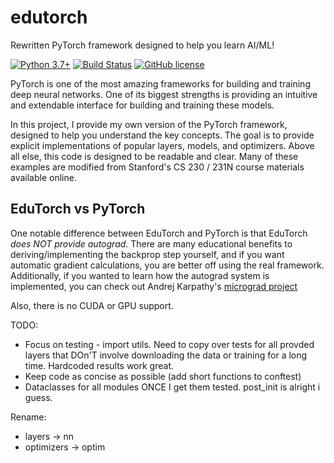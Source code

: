 # edutorch
Rewritten PyTorch framework designed to help you learn AI/ML!

[![Python 3.7+](https://img.shields.io/badge/python-3.7+-blue.svg)](https://www.python.org/downloads/release/python-370/)
[![Build Status](https://travis-ci.com/TylerYep/edutorch.svg?branch=master)](https://travis-ci.com/TylerYep/edutorch)
[![GitHub license](https://img.shields.io/github/license/TylerYep/edutorch)](https://github.com/TylerYep/edutorch/blob/master/LICENSE)

PyTorch is one of the most amazing frameworks for building and training deep neural networks. One of its biggest strengths is providing an intuitive and extendable interface for building and training these models.

In this project, I provide my own version of the PyTorch framework, designed to help you understand the key concepts. The goal is to provide explicit implementations of popular layers, models, and optimizers. Above all else, this code is designed to be readable and clear. Many of these examples are modified from Stanford's CS 230 / 231N course materials available online.

## EduTorch vs PyTorch
One notable difference between EduTorch and PyTorch is that EduTorch _does NOT provide autograd_. There are many educational benefits to deriving/implementing the backprop step yourself, and if you want automatic gradient calculations, you are better off using the real framework. Additionally, if you wanted to learn how the autograd system is implemented, you can check out Andrej Karpathy's [micrograd project](https://github.com/karpathy/micrograd)

Also, there is no CUDA or GPU support.

TODO:
- Focus on testing - import utils.
Need to copy over tests for all provded layers
that DOn'T involve downloading the data or training for a long time. Hardcoded results work great.
- Keep code as concise as possible (add short functions to conftest)
- Dataclasses for all modules ONCE I get them tested. post_init is alright i guess.


Rename:
- layers -> nn
- optimizers -> optim